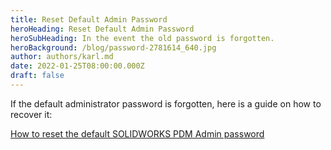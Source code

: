 ```yaml
---
title: Reset Default Admin Password
heroHeading: Reset Default Admin Password
heroSubHeading: In the event the old password is forgotten.
heroBackground: /blog/password-2781614_640.jpg
author: authors/karl.md
date: 2022-01-25T08:00:00.000Z
draft: false
---
```


If the default administrator password is forgotten, here is a guide on how to recover it:

[How to reset the default SOLIDWORKS PDM Admin password](https://www.javelin-tech.com/blog/2018/07/reset-solidworks-pdm-vault-admin-password/)
